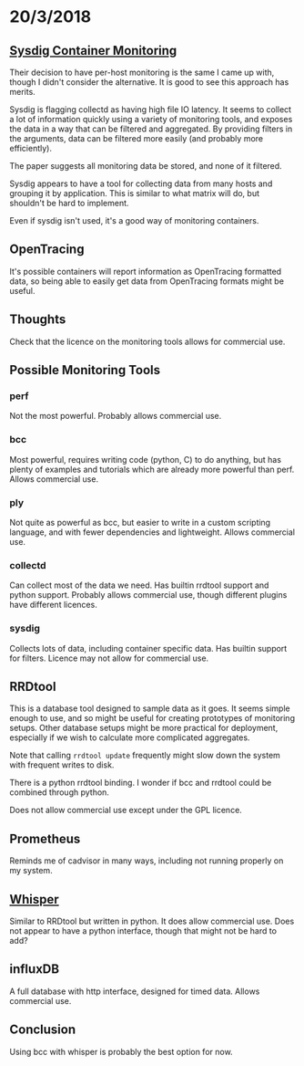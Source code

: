 # 20/3/2018

## [Sysdig Container Monitoring](https://go.sysdig.com/container-intelligence-platform-whitepaper)

Their decision to have per-host monitoring is the same I came up with, though I didn't consider the alternative. It is good to see this approach has merits.

Sysdig is flagging collectd as having high file IO latency. It seems to collect a lot of information quickly using a variety of monitoring tools, and exposes the data in a way that can be filtered and aggregated. By providing filters in the arguments, data can be filtered more easily (and probably more efficiently).

The paper suggests all monitoring data be stored, and none of it filtered.

Sysdig appears to have a tool for collecting data from many hosts and grouping it by application. This is similar to what matrix will do, but shouldn't be hard to implement.

Even if sysdig isn't used, it's a good way of monitoring containers.

## OpenTracing

It's possible containers will report information as OpenTracing formatted data, so being able to easily get data from OpenTracing formats might be useful.

## Thoughts

Check that the licence on the monitoring tools allows for commercial use.

## Possible Monitoring Tools

### perf

Not the most powerful. Probably allows commercial use.

### bcc

Most powerful, requires writing code (python, C) to do anything, but has plenty of examples and tutorials which are already more powerful than perf. Allows commercial use.

### ply

Not quite as powerful as bcc, but easier to write in a custom scripting language, and with fewer dependencies and lightweight. Allows commercial use.

### collectd

Can collect most of the data we need. Has builtin rrdtool support and python support. Probably allows commercial use, though different plugins have different licences.

### sysdig

Collects lots of data, including container specific data. Has builtin support for filters. Licence may not allow for commercial use.

## RRDtool

This is a database tool designed to sample data as it goes. It seems simple enough to use, and so might be useful for creating prototypes of monitoring setups. Other database setups might be more practical for deployment, especially if we wish to calculate more complicated aggregates.

Note that calling `rrdtool update` frequently might slow down the system with frequent writes to disk.

There is a python rrdtool binding. I wonder if bcc and rrdtool could be combined through python.

Does not allow commercial use except under the GPL licence.

## Prometheus

Reminds me of cadvisor in many ways, including not running properly on my system.

## [Whisper](https://github.com/graphite-project/whisper)

Similar to RRDtool but written in python. It does allow commercial use. Does not appear to have a python interface, though that might not be hard to add?

## influxDB

A full database with http interface, designed for timed data. Allows commercial use.

## Conclusion

Using bcc with whisper is probably the best option for now.
